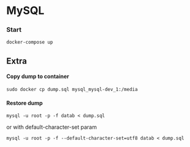# MySQL

### Start

    docker-compose up


## Extra

#### Copy dump to container
    sudo docker cp dump.sql mysql_mysql-dev_1:/media


#### Restore dump
    mysql -u root -p -f datab < dump.sql 

or with default-character-set param


    mysql -u root -p -f --default-character-set=utf8 datab < dump.sql 


